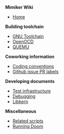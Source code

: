**Mimiker Wiki**
- [Home](https://github.com/cahirwpz/mimiker/wiki)

**Building toolchain**
- [GNU Toolchain](https://github.com/cahirwpz/mimiker/wiki/Compiler-toolchain)
- [OpenOCD](https://github.com/cahirwpz/mimiker/wiki/OpenOCD-for-kernel-development)
- [QUEMU](https://github.com/cahirwpz/mimiker/wiki/QEMU-for-kernel-development)

**Coworking information**
- [Coding conventions](https://github.com/cahirwpz/mimiker/wiki/Coding-conventions)
- [Github issue PR labels](https://github.com/cahirwpz/mimiker/wiki/Github-issue-PR-labels)

**Developing documents**
- [Test infrastructure](https://github.com/cahirwpz/mimiker/wiki/Test-infrastructure)
- [Debugging](https://github.com/cahirwpz/mimiker/wiki/Debugging)
- [Libkern](https://github.com/cahirwpz/mimiker/wiki/Libkern-information)

**Miscellaneous**
- [Related scripts](https://github.com/cahirwpz/mimiker/wiki/Related-scripts)
- [Running Doom](https://github.com/cahirwpz/mimiker/wiki/Running-DOOM-on-mimiker)
